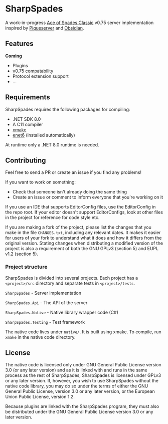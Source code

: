 # SharpSpades
A work-in-progress [Ace of Spades Classic](https://buildandshoot.com/) v0.75
server implementation inspired by
[Piqueserver](https://github.com/piqueserver/piqueserver) and
[Obsidian](https://github.com/ObsidianMC/Obsidian).

## Features
**Coming**

 - Plugins
 - v0.75 compatability
 - Protocol extension support
 - ...

## Requirements
SharpSpades requires the following packages for compiling:

- .NET SDK 8.0
- A C11 compiler
- [xmake](https://xmake.io/)
- [enet6](https://github.com/SirLynix/enet6) (installed automatically)

At runtime only a .NET 8.0 runtime is needed.

## Contributing
Feel free to send a PR or create an issue if you find any problems!

If you want to work on something:

 - Check that someone isn't already doing the same thing
 - Create an issue or comment to inform everyone that you're working on it

If you use an IDE that supports EditorConfig files, use the EditorConfig in the
repo root. If your editor doesn't support EditorConfigs, look at other files in
the project for reference for code style etc.

If you are making a fork of the project, please list the changes that you make
in the file `CHANGES.txt`, including any relevant dates. It makes it easier for
users of your fork to understand what it does and how it differs from the
original version. Stating changes when distributing a modified version of the
project is also a requirement of both the GNU GPLv3 (section 5) and EUPL v1.2
(section 5).

### Project structure
SharpSpades is divided into several projects. Each project has a `<project>/src`
directory and separate tests in `<project>/tests`.


`SharpSpades` - Server implementation

`SharpSpades.Api` - The API of the server

`SharpSpades.Native` - Native library wrapper code (C#)

`SharpSpades.Testing` - Test framework

The native code lives under `native/`. It is built using xmake. To compile, run
`xmake` in the native code directory.

## License
The native code is licensed only under GNU General Public License version 3.0
(or any later version) and as it is linked with and runs in the same process as
the rest of SharpSpades, SharpSpades is licensed under GPLv3 or any later
version. If, however, you wish to use SharpSpades without the native code
library, you may do so under the terms of either the GNU General Public License,
version 3.0 or any later version, or the European Union Public License, version
1.2.

Because plugins are linked with the SharpSpades program, they must also be
distributed under the GNU General Public License version 3.0 or any later
version.
